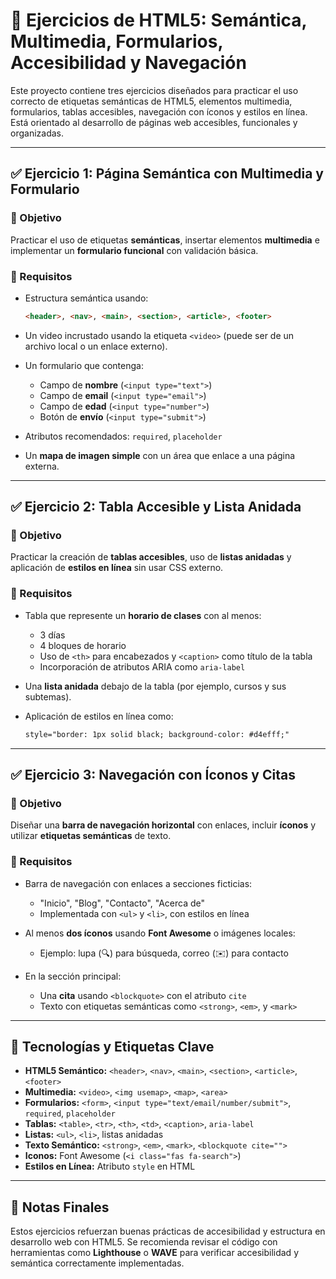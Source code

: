# 📄 Ejercicios de HTML5: Semántica, Multimedia, Formularios, Accesibilidad y Navegación

Este proyecto contiene tres ejercicios diseñados para practicar el uso correcto de etiquetas semánticas de HTML5, elementos multimedia, formularios, tablas accesibles, navegación con íconos y estilos en línea. Está orientado al desarrollo de páginas web accesibles, funcionales y organizadas.

---

## ✅ Ejercicio 1: Página Semántica con Multimedia y Formulario

### 🎯 Objetivo

Practicar el uso de etiquetas **semánticas**, insertar elementos **multimedia** e implementar un **formulario funcional** con validación básica.

### 🧩 Requisitos

* Estructura semántica usando:

  ```html
  <header>, <nav>, <main>, <section>, <article>, <footer>
  ```
* Un video incrustado usando la etiqueta `<video>` (puede ser de un archivo local o un enlace externo).
* Un formulario que contenga:

  * Campo de **nombre** (`<input type="text">`)
  * Campo de **email** (`<input type="email">`)
  * Campo de **edad** (`<input type="number">`)
  * Botón de **envío** (`<input type="submit">`)
* Atributos recomendados: `required`, `placeholder`
* Un **mapa de imagen simple** con un área que enlace a una página externa.

---

## ✅ Ejercicio 2: Tabla Accesible y Lista Anidada

### 🎯 Objetivo

Practicar la creación de **tablas accesibles**, uso de **listas anidadas** y aplicación de **estilos en línea** sin usar CSS externo.

### 🧩 Requisitos

* Tabla que represente un **horario de clases** con al menos:

  * 3 días
  * 4 bloques de horario
  * Uso de `<th>` para encabezados y `<caption>` como título de la tabla
  * Incorporación de atributos ARIA como `aria-label`
* Una **lista anidada** debajo de la tabla (por ejemplo, cursos y sus subtemas).
* Aplicación de estilos en línea como:

  ```html
  style="border: 1px solid black; background-color: #d4efff;"
  ```

---

## ✅ Ejercicio 3: Navegación con Íconos y Citas

### 🎯 Objetivo

Diseñar una **barra de navegación horizontal** con enlaces, incluir **íconos** y utilizar **etiquetas semánticas** de texto.

### 🧩 Requisitos

* Barra de navegación con enlaces a secciones ficticias:

  * "Inicio", "Blog", "Contacto", "Acerca de"
  * Implementada con `<ul>` y `<li>`, con estilos en línea
* Al menos **dos íconos** usando **Font Awesome** o imágenes locales:

  * Ejemplo: lupa (🔍) para búsqueda, correo (✉️) para contacto
* En la sección principal:

  * Una **cita** usando `<blockquote>` con el atributo `cite`
  * Texto con etiquetas semánticas como `<strong>`, `<em>`, y `<mark>`

---

## 🧱 Tecnologías y Etiquetas Clave

* **HTML5 Semántico:** `<header>`, `<nav>`, `<main>`, `<section>`, `<article>`, `<footer>`
* **Multimedia:** `<video>`, `<img usemap>`, `<map>`, `<area>`
* **Formularios:** `<form>`, `<input type="text/email/number/submit">`, `required`, `placeholder`
* **Tablas:** `<table>`, `<tr>`, `<th>`, `<td>`, `<caption>`, `aria-label`
* **Listas:** `<ul>`, `<li>`, listas anidadas
* **Texto Semántico:** `<strong>`, `<em>`, `<mark>`, `<blockquote cite="">`
* **Iconos:** Font Awesome (`<i class="fas fa-search">`)
* **Estilos en Línea:** Atributo `style` en HTML

---

## 📌 Notas Finales

Estos ejercicios refuerzan buenas prácticas de accesibilidad y estructura en desarrollo web con HTML5. Se recomienda revisar el código con herramientas como **Lighthouse** o **WAVE** para verificar accesibilidad y semántica correctamente implementadas.
